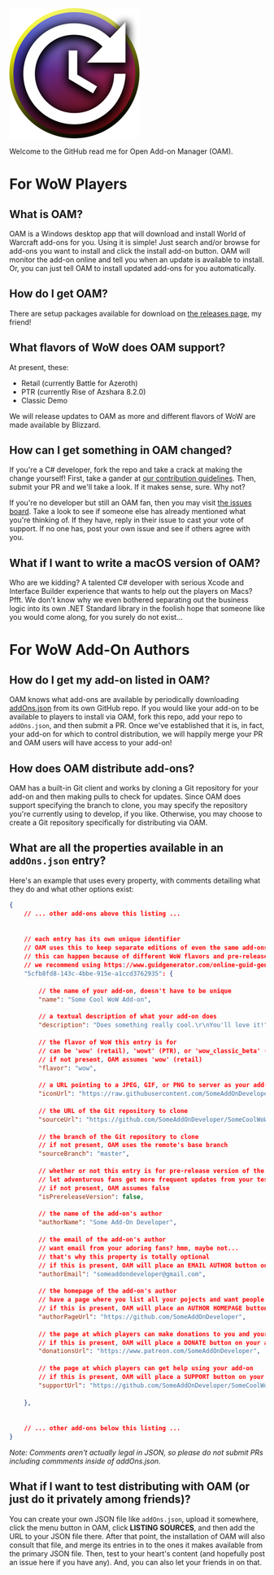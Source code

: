 ![shit](OpenAddOnManager.Windows/Icon.png)

Welcome to the GitHub read me for Open Add-on Manager (OAM).

# For WoW Players

## What is OAM?

OAM is a Windows desktop app that will download and install World of Warcraft add-ons for you.
Using it is simple!
Just search and/or browse for add-ons you want to install and click the install add-on button.
OAM will monitor the add-on online and tell you when an update is available to install.
Or, you can just tell OAM to install updated add-ons for you automatically.

## How do I get OAM?

There are setup packages available for download on [the releases page](https://github.com/OpenAddOnManager/OpenAddOnManager/releases), my friend!

## What flavors of WoW does OAM support?

At present, these:

* Retail (currently Battle for Azeroth)
* PTR (currently Rise of Azshara 8.2.0)
* Classic Demo

We will release updates to OAM as more and different flavors of WoW are made available by Blizzard.

## How can I get something in OAM changed?

If you're a C# developer, fork the repo and take a crack at making the change yourself!
First, take a gander at [our contribution guidelines](CONTRIBUTING.md).
Then, submit your PR and we'll take a look.
If it makes sense, sure.
Why not?

If you're no developer but still an OAM fan, then you may visit [the issues board](https://github.com/OpenAddOnManager/OpenAddOnManager/issues).
Take a look to see if someone else has already mentioned what you're thinking of.
If they have, reply in their issue to cast your vote of support.
If no one has, post your own issue and see if others agree with you.

## What if I want to write a macOS version of OAM?

Who are we kidding?
A talented C# developer with serious Xcode and Interface Builder experience that wants to help out the players on Macs?
Pfft.
We don't know why we even bothered separating out the business logic into its own .NET Standard library in the foolish hope that someone like you would come along, for you surely do not exist...

# For WoW Add-On Authors

## How do I get my add-on listed in OAM?

OAM knows what add-ons are available by periodically downloading [addOns.json](https://github.com/OpenAddOnManager/OpenAddOnManager/blob/master/addOns.json) from its own GitHub repo.
If you would like your add-on to be available to players to install via OAM, fork this repo, add your repo to `addOns.json`, and then submit a PR.
Once we've established that it is, in fact, your add-on for which to control distribution, we will happily merge your PR and OAM users will have access to your add-on!

## How does OAM distribute add-ons?

OAM has a built-in Git client and works by cloning a Git repository for your add-on and then making pulls to check for updates.
Since OAM does support specifying the branch to clone, you may specify the repository you're currently using to develop, if you like.
Otherwise, you may choose to create a Git repository specifically for distributing via OAM.

## What are all the properties available in an `addOns.json` entry?

Here's an example that uses every property, with comments detailing what they do and what other options exist:

```json
{
    // ... other add-ons above this listing ...


    // each entry has its own unique identifier
    // OAM uses this to keep separate editions of even the same add-ons
    // this can happen because of different WoW flavors and pre-release versions of add-ons
    // we recommend using https://www.guidgenerator.com/online-guid-generator.aspx
    "5cfb8fd8-143c-4bbe-915e-a1ccd3762935": {

        // the name of your add-on, doesn't have to be unique
        "name": "Some Cool WoW Add-on",

        // a textual description of what your add-on does
        "description": "Does something really cool.\r\nYou'll love it!",

        // the flavor of WoW this entry is for
        // can be 'wow' (retail), 'wowt' (PTR), or 'wow_classic_beta' (for the Classic beta)
        // if not present, OAM assumes 'wow' (retail)
        "flavor": "wow",

        // a URL pointing to a JPEG, GIF, or PNG to server as your add-on's icon
        "iconUrl": "https://raw.githubusercontent.com/SomeAddOnDeveloper/SomeCoolWoWAddOn/master/icon.png",

        // the URL of the Git repository to clone
        "sourceUrl": "https://github.com/SomeAddOnDeveloper/SomeCoolWoWAddOn.git",

        // the branch of the Git repository to clone
        // if not present, OAM uses the remote's base branch
        "sourceBranch": "master",

        // whether or not this entry is for pre-release version of the add-on
        // let adventurous fans get more frequent updates from your test branch!
        // if not present, OAM assumes false
        "isPrereleaseVersion": false,

        // the name of the add-on's author
        "authorName": "Some Add-On Developer",

        // the email of the add-on's author
        // want email from your adoring fans? hmm, maybe not...
        // that's why this property is totally optional
        // if this is present, OAM will place an EMAIL AUTHOR button on your add-on's entry
        "authorEmail": "someaddondeveloper@gmail.com",

        // the homepage of the add-on's author
        // have a page where you list all your pojects and want people to visit?
        // if this is present, OAM will place an AUTHOR HOMEPAGE button on your add-on's entry
        "authorPageUrl": "https://github.com/SomeAddOnDeveloper",

        // the page at which players can make donations to you and your project
        // if this is present, OAM will place a DONATE button on your add-on's listing
        "donationsUrl": "https://www.patreon.com/SomeAddOnDeveloper",

        // the page at which players can get help using your add-on
        // if this is present, OAM will place a SUPPORT button on your add-on's listing
        "supportUrl": "https://github.com/SomeAddOnDeveloper/SomeCoolWoWAddOn/wiki"

    },


    // ... other add-ons below this listing ...
}
```

*Note: Comments aren't actually legal in JSON, so please do not submit PRs including commments inside of addOns.json.*

## What if I want to test distributing with OAM (or just do it privately among friends)?

You can create your own JSON file like `addOns.json`, upload it somewhere, click the menu button in OAM, click **LISTING SOURCES**, and then add the URL to your JSON file there.
After that point, the installation of OAM will also consult that file, and merge its entries in to the ones it makes available from the primary JSON file.
Then, test to your heart's content (and hopefully post an issue here if you have any).
And, you can also let your friends in on that.